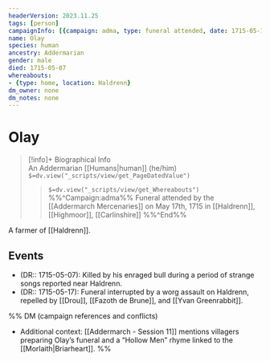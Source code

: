 ```yaml
---
headerVersion: 2023.11.25
tags: [person]
campaignInfo: [{campaign: adma, type: funeral attended, date: 1715-05-17}]
name: Olay
species: human
ancestry: Addermarian
gender: male
died: 1715-05-07
whereabouts: 
- {type: home, location: Haldrenn}
dm_owner: none
dm_notes: none
---
```

# Olay
>[!info]+ Biographical Info  
> An Addermarian [[Humans|human]] (he/him)  
> `$=dv.view("_scripts/view/get_PageDatedValue")`  
>> `$=dv.view("_scripts/view/get_Whereabouts")`  
>> %%^Campaign:adma%% Funeral attended by the [[Addermarch Mercenaries]] on May 17th, 1715 in [[Haldrenn]], [[Highmoor]], [[Carlinshire]] %%^End%%

A farmer of [[Haldrenn]].
## Events
- (DR:: 1715-05-07): Killed by his enraged bull during a period of strange songs reported near Haldrenn.
- (DR:: 1715-05-17): Funeral interrupted by a worg assault on Haldrenn, repelled by [[Drou]], [[Fazoth de Brune]], and [[Yvan Greenrabbit]].

%% DM (campaign references and conflicts)
- Additional context: [[Addermarch - Session 11]]  mentions villagers preparing Olay’s funeral and a “Hollow Men” rhyme linked to the [[Morlaith|Briarheart]].
%%
